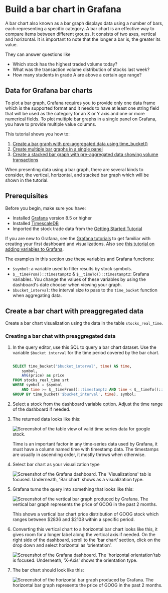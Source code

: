 # Build a bar chart in Grafana

A bar chart also known as a bar graph displays data using a number of bars, each representing a specific category. A bar chart is an effective way to compare items between different groups. It consists of two axes, vertical and horizontal. It is important to note that the longer a bar is, the greater its value.

They can answer questions like

* Which stock has the highest traded volume today?
* What was the transaction volume distribution of stocks last week?
* How many students in grade A are above a certain age range?

## Data for Grafana bar charts
To plot a bar graph, Grafana requires you to provide only one data frame which is the supported format and it needs to have at least one string field that will be used as the category for an X or Y axis and one or more numerical fields. To plot multiple bar graphs in a single panel on Grafana, you have to provide multiple value columns.

This tutorial shows you how to:
1. [Create a bar graph with pre-aggregated data using time_bucket()](#create-a-bar-chart-with-preaggregated-data)
2. [Create multiple bar graphs in a single panel](#create-multiple-bar-chart)
3. [Create a stacked bar graph with pre-aggregated data showing volume transactions](#create-stacked-bar-chart) 

When presenting data using a bar graph, there are several kinds to consider, the vertical, horizontal, and stacked bar graph which will be shown in the tutorial. 

## Prerequisites

Before you begin, make sure you have:

* Installed [Grafana][install-grafana] version&nbsp;8.5 or higher
* Installed [TimescaleDB][install-timescale]
* Imported the stock trade data from the [Getting Started Tutorial][gsg-data]

If you are new to Grafana, see the [Grafana tutorials][grafana-tutorials]
to get familiar with creating your first dashboard and visualizations. Also
see [this tutorial on adding variables to Grafana][variables-tutorial].

The examples in this section use these variables and Grafana functions:
* `$symbol`: a variable used to filter results by stock symbols.
* `$__timeFrom()::timestamptz` & `$__timeTo()::timestamptz`:
  Grafana variables. You change the values of these variables by
  using the dashboard's date chooser when viewing your graph.
* `$bucket_interval`: the interval size to pass to the `time_bucket`
  function when aggregating data.

## Create a bar chart with preaggregated data 
Create a bar chart visualization using the data in the table `stocks_real_time`.

<procedure>

### Creating a bar chat with preaggregated data

  1. In the query editor, use this SQL to query a bar chart dataset. Use the variable `$bucket interval`
        for the time period covered by the bar chart.
        ```sql

        SELECT time_bucket('$bucket_interval', time) AS time,
            symbol,
            AVG(price) as price
        FROM stocks_real_time srt
        WHERE symbol = $symbol
            AND time >= $__timeFrom()::timestamptz AND time < $__timeTo()::timestamptz
        GROUP BY time_bucket('$bucket_interval', time), symbol;
        ```

  1. Select a stock from the dashboard variable option. 
       Adjust the time range of the dashboard if needed.

  1. The returned data looks like this:
        
        <img class="main-content__illustration" src="https://s3.amazonaws.com/assets.timescale.com/docs/images/tutorials/visualizations/barchart/Tabledataforgoogle.png" alt="Screenshot of the table view of valid time series data for google stock."/>
        
        Time is an important factor in any time-series data used by Grafana, it must have a column named time with timestamp data. The timestamps are usually in ascending order, it mostly throws when otherwise.
    
  1. Select bar chart as your visualization type
       
        <img class="main-content__illustration" src="https://s3.amazonaws.com/assets.timescale.com/docs/images/tutorials/visualizations/barchart/barchartvisualisation.png" alt="Screenshot of the Grafana dashboard. The 'Visualizations' tab is focused. Underneath, 'Bar chart' shows as a visualization type."/>
    
  1. Grafana turns the query into something that looks like this:
        
        <img class="main-content__illustration" src="https://s3.amazonaws.com/assets.timescale.com/docs/images/tutorials/visualizations/barchart/googlebarchart.png" alt="Screenshot of the vertical bar graph produced by Grafana. The vertical bar graph represents the price of GOOG in the past 2 months."/>
        
        This shows a vertical bar chart price distribution of GOOG stock which ranges between $2836 and $2108 within a specific period.
    
  1. Converting this vertical chart to a horizontal bar chart looks like this, it gives room for a
       longer label along the vertical axis if needed. On the right side of the dashboard, scroll to the ‘bar chart’ section, click on the drop down and select horizontal as ‘orientation’.
        
        <img class="main-content__illustration" src="https://s3.amazonaws.com/assets.timescale.com/docs/images/tutorials/visualizations/barchart/horizontalbarchart.png" alt="Screenshot of the Grafana dashboard. The 'horizontal orientation'tab is focused. Underneath, 'X-Axis' shows the orientation type."/>
    
  1. The bar chart should look like this:
        
        <img class="main-content__illustration" src="https://s3.amazonaws.com/assets.timescale.com/docs/images/tutorials/visualizations/barchart/googlebarchart.png" alt="Screenshot of the horizontal bar graph produced by Grafana. The horizontal bar graph represents the price of GOOG in the past 2 months."/>

</procedure>
        
[install-grafana]: https://grafana.com/get/
[install-timescale]: /install/:currentVersion:/
[gsg-data]: /getting-started/:currentVersion:/add-data/
[grafana-tutorials]: /tutorials/grafana/
[max]: https://www.postgresql.org/docs/current/tutorial-agg.html
[lag]: https://www.postgresql.org/docs/current/functions-window.html
[time_bucket]: /api/:currentVersion:/hyperfunctions/time_bucket/
[variables-tutorial]: https://youtu.be/Fq9xsvHPsSQ      
